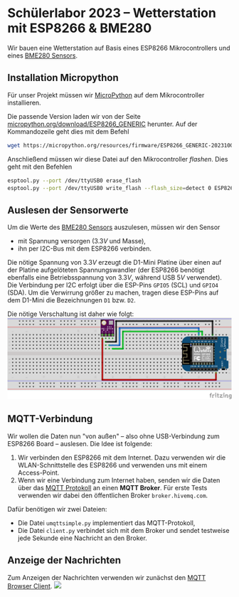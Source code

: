 # Schülerlabor 2023 – Wetterstation mit ESP8266 & BME280
Wir bauen eine Wetterstation auf Basis eines ESP8266 Mikrocontrollers und eines [BME280 Sensors](https://www.bosch-sensortec.com/products/environmental-sensors/humidity-sensors-bme280/).

## Installation Micropython
Für unser Projekt müssen wir [MicroPython](https://micropython.org) auf dem Mikrocontroller installieren.

Die passende Version laden wir von der Seite
[micropython.org/download/ESP8266_GENERIC](https://micropython.org/download/ESP8266_GENERIC)
herunter. Auf der Kommandozeile geht dies mit dem Befehl
```bash
wget https://micropython.org/resources/firmware/ESP8266_GENERIC-20231005-v1.21.0.bin
```

Anschließend müssen wir diese Datei auf den Mikrocontroller *flashen*. Dies geht mit den Befehlen
```bash
esptool.py --port /dev/ttyUSB0 erase_flash
esptool.py --port /dev/ttyUSB0 write_flash --flash_size=detect 0 ESP8266_GENERIC-20231005-v1.21.0.bin
```


## Auslesen der Sensorwerte
Um die Werte des [BME280 Sensors](https://www.bosch-sensortec.com/products/environmental-sensors/humidity-sensors-bme280/) auszulesen, müssen wir den Sensor
- mit Spannung versorgen ($3.3 V$ und Masse),
- ihn per I2C-Bus mit dem ESP8266 verbinden.

Die nötige Spannung von $3.3V$ erzeugt die D1-Mini Platine über einen auf der Platine aufgelöteten Spannungswandler (der ESP8266 benötigt ebenfalls eine Betriebsspannung von $3.3 V$, während USB $5 V$ verwendet).
Die Verbindung per I2C erfolgt über die ESP-Pins `GPIO5` (SCL) und `GPIO4` (SDA). Um die Verwirrung größer zu machen, tragen diese ESP-Pins auf dem D1-Mini die Bezeichnungen `D1` bzw. `D2`. 

Die nötige Verschaltung ist daher wie folgt:
![Schaltplan](D1_BME280_Steckplatine.png)

## MQTT-Verbindung
Wir wollen die Daten nun "von außen" – also ohne USB-Verbindung zum ESP8266 Board – auslesen.
Die Idee ist folgende:
1. Wir verbinden den ESP8266 mit dem Internet. Dazu verwenden wir die WLAN-Schnittstelle des ESP8266 und verwenden uns mit einem Access-Point.
2. Wenn wir eine Verbindung zum Internet haben, senden wir die Daten über das [MQTT Protokoll](https://de.wikipedia.org/wiki/MQTT) an einen **MQTT Broker**.
   Für erste Tests verwenden wir dabei den öffentlichen Broker `broker.hivemq.com`.

Dafür benötigen wir zwei Dateien:
- Die Datei `umqttsimple.py` implementiert das MQTT-Protokoll,
- Die Datei `client.py` verbindet sich mit dem Broker und sendet testweise jede Sekunde eine Nachricht an den Broker.

## Anzeige der Nachrichten
Zum Anzeigen der Nachrichten verwenden wir zunächst den [MQTT Browser Client](http://www.hivemq.com/demos/websocket-client/).
![](https://www.hivemq.com/img/mqtt-websocket-client.gif)
